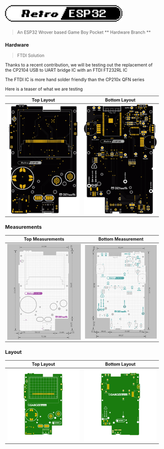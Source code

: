 # ![Retro ESP32](Assets/logo.jpg)
> An ESP32 Wrover based Game Boy Pocket ** Hardware Branch **

### Hardware
> FTDI Solution

Thanks to a recent contribution, we will be testing out the replacement of the CP2104 USB to UART bridge IC with an FTDI FT232RL IC

The FTDI IC is more hand solder friendly than the CP210x QFN series

Here is a teaser of what we are testing

| Top Layout | Bottom Layout |
| ------------------ | ---------------- |
| ![Retro ESP32 Top](Assets/black-top.png) | ![Retro ESP32 Bottom](Assets/black-bottom.png) |

### Measurements

| Top Measurements | Bottom Measurement |
| ------------------ | ---------------- |
| ![Retro ESP32 Top](Assets/MeasurementsTop.png) | ![Retro ESP32 Bottom](Assets/MeasurementsBottom.png) |

### Layout

| Top Layout | Bottom Layout |
| ------------------ | ---------------- |
| ![Gaboze Express](Assets/LayoutTop.png) | ![Gaboze Express](Assets/LayoutBottom.png) |



